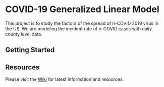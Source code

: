 # COVID-19 Generalized Linear Model

This project is to study the factors of the spread of n-COVID 2019 virus in the US. We are modeling the incident rate of n-COVID cases with daily county level data.

## Getting Started



## Resources

Please visit the [Wiki](https://github.com/Monica0905/COVID2019-GLM-Model/wiki) for latest information and resources.

